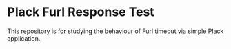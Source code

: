 Plack Furl Response Test
====

This repository is for studying the behaviour of Furl timeout via simple Plack application.
